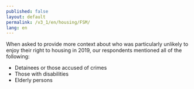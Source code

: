 ```yaml
---
published: false
layout: default
permalink: /v3_1/en/housing/FSM/
lang: en
---
```

When asked to provide more context about who was particularly unlikely to enjoy their right to housing in 2019, our respondents mentioned all of the following:  

- Detainees or those accused of crimes 
- Those with disabilities 
- Elderly persons


